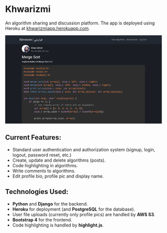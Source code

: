 # Khwarizmi
An algorithm sharing and discussion platform. The app is deployed using Heroku at [khwarizmiapp.herokuapp.com](https://khwarizmiapp.herokuapp.com).

![Screenshot of Khwarizmi](khwarizmi-screenshot.png)

## Current Features:
- Standard user authentication and authorization system (signup, login, logout, password reset, etc.)
- Create, update and delete algorithms (posts).
- Code highlighting in algorithms.
- Write comments to algorithms.
- Edit profile bio, profile pic and display name.

## Technologies Used:
- **Python** and **Django** for the backend.
- **Heroku** for deployment (and **PostgreSQL** for the database).
- User file uploads (currently only profile pics) are handled by **AWS S3**.
- **Bootstrap 4** for the frontend.
- Code highlighting is handled by **highlight.js**.